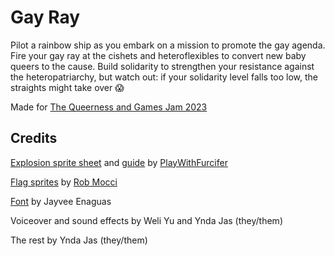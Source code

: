 # Gay Ray

Pilot a rainbow ship as you embark on a mission to promote the gay agenda. Fire
your gay ray at the cishets and heteroflexibles to convert new baby queers to
the cause. Build solidarity to strengthen your resistance against the
heteropatriarchy, but watch out: if your solidarity level falls too low, the
straights might take over 😱

Made for [The Queerness and Games Jam 2023][qgjam-2023]

## Credits

[Explosion sprite sheet][explosion-sprite-sheet] and [guide][explosion-tutorial]
by [PlayWithFurcifer][play-with-furcifer]

[Flag sprites][flag-sprites] by [Rob Mocci][rob-mocci]

[Font][pixel-font] by Jayvee Enaguas

Voiceover and sound effects by Weli Yu and Ynda Jas (they/them)

The rest by Ynda Jas (they/them)

<!-- prettier-ignore-start -->
[explosion-sprite-sheet]: https://github.com/PlayWithFurcifer/godot-particle-systems-guide/blob/main/Explosion_Sheet.png
[explosion-tutorial]: https://www.youtube.com/watch?v=F1Fyj3Lh_Pc&t=253s
[flag-sprites]: https://rmocci.itch.io/pixel-special
[play-with-furcifer]: https://github.com/PlayWithFurcifer
[pixel-font]: https://www.dafont.com/pixel-operator.font
[qgjam-2023]: https://itch.io/jam/qgjam-2023
[rob-mocci]: https://rmocci.itch.io
<!-- prettier-ignore-end -->
